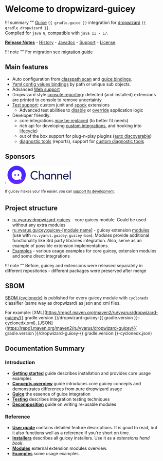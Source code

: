 # Welcome to dropwizard-guicey

!!! summary ""
    [Guice](https://github.com/google/guice) `{{ gradle.guice }}` integration for [dropwizard](http://dropwizard.io) `{{ gradle.dropwizard }}`.        
    Compiled for `java 8`, compatible with `java 11 - 17`. 

**[Release Notes](about/release-notes.md)** - [History](about/history.md) - [Javadoc](https://javadoc.io/doc/ru.vyarus/dropwizard-guicey/) - [Support](about/support.md) - [License](about/license.md)       

!!! note ""
    For migration see [migration guide](about/migration.md)
    
## Main features

* Auto configuration from [classpath scan](guide/scan.md) and [guice bindings](guide/guice/module-analysis.md#extensions-recognition).  
* [Yaml config values bindings](guide/yaml-values.md) by path or unique sub objects. 
* Advanced [Web support](guide/web.md)
* Dropwizard style [console reporting](guide/installers.md#reporting): detected (and installed) extensions are printed to console to remove uncertainty 
* [Test support](guide/test/overview.md): custom junit and [spock](http://spockframework.org) extensions
    - Advanced test abilities to [disable](guide/disables.md) or [override](guide/guice/override.md) application logic
* Developer friendly: 
    - core integrations [may be replaced](guide/disables.md#disable-installers) (to better fit needs)
    - rich api for developing [custom integrations](guide/installers.md#writing-custom-installer), and hooking into [lifecycle](guide/events.md)) 
    - out of the box support for plug-n-play plugins ([auto discoverable](guide/bundles.md#service-loader-lookup))
    - [diagnostic tools](guide/diagnostic/diagnostic-tools.md) (reports), support for [custom diagnostic tools](guide/hooks.md#diagnostic)   

## Sponsors

:   [![Channel](img/sponsors/zoyi-ch.png)](https://channel.io "Channel")

  
<sup>If guicey makes your life easier, you can [support its development](https://www.patreon.com/guicey).</sup>

## Project structure

* [ru.vyarus:dropwizard-guicey](https://github.com/xvik/dropwizard-guicey/tree/dw-2.1/dropwizard-guicey) - core
    guicey module. Could be used without any extra modules
* [ru.vyarus.guicey:guicey-[module name]](https://github.com/xvik/dropwizard-guicey/tree/dw-2.1) - guicey extension 
    [modules](guide/modules.md) (use with `ru.vyarus.guicey:guicey-bom`). Modules provide additional functionality like 
    3rd party libraries integration. Also, serve as an example of possible extension implementations. 
* [Examples](https://github.com/xvik/dropwizard-guicey/tree/dw-2.1/examples) - various usage examples for core guicey,
    extension modules and some direct integrations
  
!!! note "" 
    Before, guicey and extensions were released separately in different repositories - different packages were preserved after merge

## SBOM

[SBOM (cyclonedx)](https://cyclonedx.org/) is published for every guicey module with `cyclonedx` classifier (same way as dropwizard)
as json and xml files.

For example: [XML](https://repo1.maven.org/maven2/ru/vyarus/dropwizard-guicey/{{ gradle.version }}/dropwizard-guicey-{{ gradle.version }}-cyclonedx.xml),
[JSON](https://repo1.maven.org/maven2/ru/vyarus/dropwizard-guicey/{{ gradle.version }}/dropwizard-guicey-{{ gradle.version }}-cyclonedx.json)

## Documentation Summary

### Introduction

* [**Getting started**](getting-started.md) guide describes installation and provides core usage examples
* [**Concepts overview**](concepts.md) guide introduces core guicey concepts and demonstrates differences from pure dropwizard usage
* [**Guice**](guice.md) the essence of guice integration
* [**Testing**](tests.md) describes integration testing techniques
* [**Decomposition**](decomposition.md) guide on writing re-usable modules

### Reference
* [**User guide**](guide/configuration.md) contains detailed feature descriptions. It is good to read, but it also functions 
  well as a reference if you're short on time.
* [**Installers**](installers/resource.md) describes all guicey installers. Use it as a *extensions hand book*.
* [**Modules**](guide/modules.md) external extension modules overview.
* [**Examples**](examples/authentication.md) some usage examples. 
